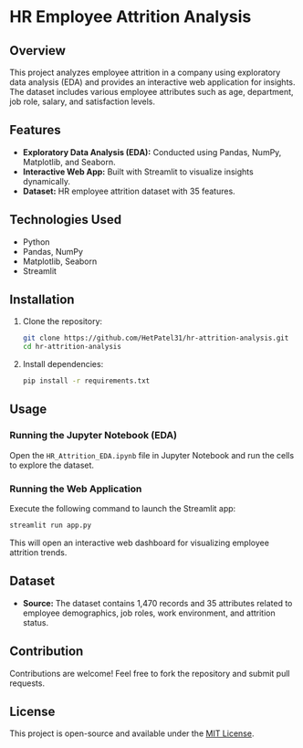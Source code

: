 # HR Employee Attrition Analysis

## Overview
This project analyzes employee attrition in a company using exploratory data analysis (EDA) and provides an interactive web application for insights. The dataset includes various employee attributes such as age, department, job role, salary, and satisfaction levels.

## Features
- **Exploratory Data Analysis (EDA):** Conducted using Pandas, NumPy, Matplotlib, and Seaborn.
- **Interactive Web App:** Built with Streamlit to visualize insights dynamically.
- **Dataset:** HR employee attrition dataset with 35 features.

## Technologies Used
- Python
- Pandas, NumPy
- Matplotlib, Seaborn
- Streamlit

## Installation
1. Clone the repository:
   ```sh
   git clone https://github.com/HetPatel31/hr-attrition-analysis.git
   cd hr-attrition-analysis
   ```
2. Install dependencies:
   ```sh
   pip install -r requirements.txt
   ```

## Usage
### Running the Jupyter Notebook (EDA)
Open the `HR_Attrition_EDA.ipynb` file in Jupyter Notebook and run the cells to explore the dataset.

### Running the Web Application
Execute the following command to launch the Streamlit app:
```sh
streamlit run app.py
```
This will open an interactive web dashboard for visualizing employee attrition trends.

## Dataset
- **Source:** The dataset contains 1,470 records and 35 attributes related to employee demographics, job roles, work environment, and attrition status.

## Contribution
Contributions are welcome! Feel free to fork the repository and submit pull requests.

## License
This project is open-source and available under the [MIT License](LICENSE).

